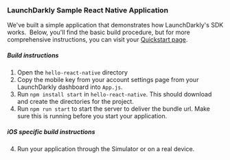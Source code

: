 ### LaunchDarkly Sample React Native Application  ###
We've built a simple application that demonstrates how LaunchDarkly's SDK works.  Below, you'll find the basic build procedure, but for more comprehensive instructions, you can visit your [Quickstart page](https://app.launchdarkly.com/quickstart#/).
##### Build instructions  #####
1. Open the ```hello-react-native``` directory
2. Copy the mobile key from your account settings page from your LaunchDarkly dashboard into `App.js`.
3. Run `npm install start` in `hello-react-native`. This should download and create the directories for the project.
4. Run `npm run start` to start the server to deliver the bundle url. Make sure this is running before you start your application. 

##### iOS specific build instructions #####
4. Run your application through the Simulator or on a real device.
